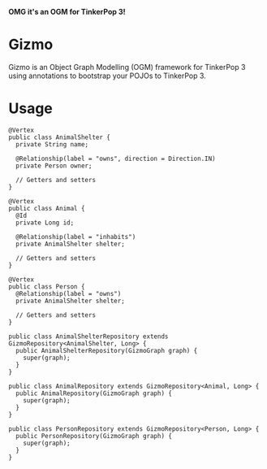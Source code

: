 __OMG it's an OGM for TinkerPop 3!__

Gizmo
=====

Gizmo is an Object Graph Modelling (OGM) framework for TinkerPop 3 using annotations to bootstrap your POJOs to TinkerPop 3.

Usage
=====
```
@Vertex
public class AnimalShelter {
  private String name;
  
  @Relationship(label = "owns", direction = Direction.IN)
  private Person owner;
  
  // Getters and setters
}

@Vertex
public class Animal {
  @Id
  private Long id;
  
  @Relationship(label = "inhabits")
  private AnimalShelter shelter;
  
  // Getters and setters
}

@Vertex
public class Person {
  @Relationship(label = "owns")
  private AnimalShelter shelter;
  
  // Getters and setters
}
```

```
public class AnimalShelterRepository extends GizmoRepository<AnimalShelter, Long> {
  public AnimalShelterRepository(GizmoGraph graph) {
    super(graph);
  }
}

public class AnimalRepository extends GizmoRepository<Animal, Long> {
  public AnimalRepository(GizmoGraph graph) {
    super(graph);
  }
}

public class PersonRepository extends GizmoRepository<Person, Long> {
  public PersonRepository(GizmoGraph graph) {
    super(graph);
  }
}
```
